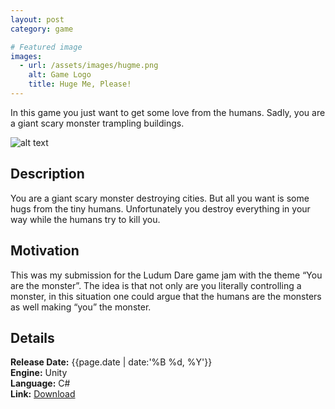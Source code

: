 ```yaml
---
layout: post
category: game

# Featured image
images:
  - url: /assets/images/hugme.png
    alt: Game Logo
    title: Huge Me, Please!
---
```


In this game you just want to get some love from the humans. Sadly, you are a giant scary monster trampling buildings.
<!--content-->
![alt text]({{site.baseurl}}{{page.images[0].url}} "{{page.images[0].alt}}")

## Description
You are a giant scary monster destroying cities. But all you want is some hugs from the tiny humans. Unfortunately you destroy everything in your way while the humans try to kill you.

## Motivation
This was my submission for the Ludum Dare game jam with the theme “You are the monster”. The idea is that not only are you literally controlling a monster, in this situation one could argue that the humans are the monsters as well making “you” the monster.

## Details
**Release Date:** {{page.date | date:'%B %d, %Y'}}  
**Engine:** Unity  
**Language:** C#  
**Link:**  [Download](http://gamejolt.com/games/hug-me-please/88420)
